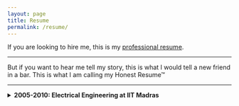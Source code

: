 ```yaml
---
layout: page
title: Resume
permalink: /resume/
---
```


If you are looking to hire me, this is my [professional resume](/assets/Anvesh.Kollu.Reddi.Gari.Resume.Apr20.pdf).

---

But if you want to hear me tell my story, this is what I would tell a new friend in a bar. This is what I am calling my Honest Resume™

----
<details><summary><b>2005-2010: Electrical Engineering at IIT Madras</b></summary>

<p>
Purely owing to my skill in arithmetic, I got into IIT Madras, (which is a prestigious engineering school in India), specifically the dual degree program in Electrical Engineering where you complete both Bachelors and Masters degrees in 5 years.

Once in, I realized that beating the competition and getting into an IIT was my only goal until that point and I hadn't really thought about why I even wanted to be an engineer. And the new-found freedom which college offers was too hard to resist. And so basically skimmed through my five years, not coming close to flunking and nowhere near excellence.
</p>


</details>
